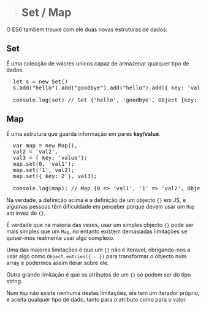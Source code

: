 > # Set / Map

O ES6 tambem trouxe com ele duas novas estruturas de dados:

## Set
É uma colecção de valores unicos capaz de armazenar qualquer tipo de dados.

<pre>
  let s = new Set()
  s.add("hello").add("goodbye").add("hello").add({ key: 'value' })
  
  console.log(set) // Set {'hello', 'goodbye', Object {key: 'value'}}
</pre>

## Map
É uma estrutura que guarda informação em pares **key/value**.

<pre>
  var map = new Map(),
  val2 = 'val2',
  val3 = { key: 'value'};
  map.set(0, 'val1');
  map.set('1', val2);
  map.set({ key: 2 }, val3);
  
  console.log(map); // Map {0 => 'val1', '1' => 'val2', Object {key: 2} => Object {key: 'value'}}
</pre>

Na verdade, a definição acima é a definição de um objecto `{}` em JS, e algumas pessoas têm dificuldade em perceber porque devem usar um `Map` am invez de `{}`.

É verdade que na maioria das vezes, usar um simples objecto `{}` pode ser mais simples que um `Map`, no entanto existem demasiadas limitações se quiser-mos realmente usar algo complexo.

Uma das maiores limitações é que um `{}` não é iteravel, obrigando-nos a usar algo como `Object.entries({...})` para transformar o objecto num array e podermos assim iterar sobre ele.

Outra grande limitação é que os atributos de um `{}` só podem ser do tipo string.

Num `Map` não existe nenhuma destas limitações, ele tem um iterador próprio, e aceita qualquer tipo de dado, tanto para o atributo como para o valor.
